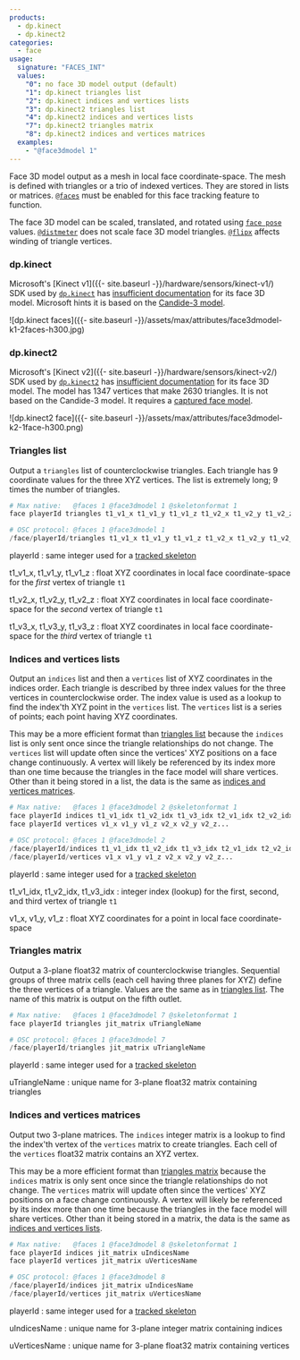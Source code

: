 ```yaml
---
products:
  - dp.kinect
  - dp.kinect2
categories:
  - face
usage:
  signature: "FACES_INT"
  values:
    "0": no face 3D model output (default)
    "1": dp.kinect triangles list
    "2": dp.kinect indices and vertices lists
    "3": dp.kinect2 triangles list
    "4": dp.kinect2 indices and vertices lists
    "7": dp.kinect2 triangles matrix
    "8": dp.kinect2 indices and vertices matrices
  examples:
    - "@face3dmodel 1"
---
```


Face 3D model output as a mesh in local face coordinate-space.
The mesh is defined with triangles or a trio of indexed vertices.
They are stored in lists or matrices.
[`@faces`](faces.md) must be enabled for this face tracking feature to function.

The face 3D model can be scaled, translated, and rotated using [`face pose`](faces.md) values.
[`@distmeter`](distmeter.md) does not scale face 3D model triangles.
[`@flipx`](flipx.md) affects winding of triangle vertices.

### dp.kinect

Microsoft's [Kinect v1]({{- site.baseurl -}}/hardware/sensors/kinect-v1/) SDK
used by [`dp.kinect`](../../dp.kinect/) has
[insufficient documentation](https://learn.microsoft.com/en-us/previous-versions/windows/kinect-1.8/jj130970(v=ieb.10)#face-tracking-outputs)
for its face 3D model. Microsoft hints it is based on the [Candide-3 model](http://www.icg.isy.liu.se/candide/).

![dp.kinect faces]({{- site.baseurl -}}/assets/max/attributes/face3dmodel-k1-2faces-h300.jpg)

### dp.kinect2

Microsoft's [Kinect v2]({{- site.baseurl -}}/hardware/sensors/kinect-v2/) SDK
used by [`dp.kinect2`](../../dp.kinect2/) has
[insufficient documentation](https://learn.microsoft.com/en-us/previous-versions/windows/kinect/dn785525(v=ieb.10)#face-model)
for its face 3D model. The model has 1347 vertices that make 2630 triangles.
It is not based on the Candide-3 model. It requires a [captured face model](faces.md#face-model).

![dp.kinect2 face]({{- site.baseurl -}}/assets/max/attributes/face3dmodel-k2-1face-h300.png)

### Triangles list

Output a `triangles` list of counterclockwise triangles. Each triangle has 9 coordinate values
for the three XYZ vertices. The list is extremely long; 9 times the number of triangles.

```python
# Max native:   @faces 1 @face3dmodel 1 @skeletonformat 1
face playerId triangles t1_v1_x t1_v1_y t1_v1_z t1_v2_x t1_v2_y t1_v2_z t1_v3_x t1_v3_y t1_v3_z...

# OSC protocol: @faces 1 @face3dmodel 1
/face/playerId/triangles t1_v1_x t1_v1_y t1_v1_z t1_v2_x t1_v2_y t1_v2_z t1_v3_x t1_v3_y t1_v3_z...
```

playerId
: same integer used for a [tracked skeleton](skeleton.md#user-identification)

t1_v1_x, t1_v1_y, t1_v1_z
: float XYZ coordinates in local face coordinate-space for the *first* vertex of triangle `t1`

t1_v2_x, t1_v2_y, t1_v2_z
: float XYZ coordinates in local face coordinate-space for the *second* vertex of triangle `t1`

t1_v3_x, t1_v3_y, t1_v3_z
: float XYZ coordinates in local face coordinate-space for the *third* vertex of triangle `t1`

### Indices and vertices lists

Output an `indices` list and then a `vertices` list of XYZ coordinates in the indices order.
Each triangle is described by three index values for the three vertices in counterclockwise order.
The index value is used as a lookup to find the index'th XYZ point in the `vertices` list.
The `vertices` list is a series of points; each point having XYZ coordinates.

This may be a more efficient format than [triangles list](#triangles-list) because the `indices` list
is only sent once since the triangle relationships do not change. The `vertices` list will update often
since the vertices' XYZ positions on a face change continuously. A vertex will likely be referenced
by its index more than one time because the triangles in the face model will share vertices. Other than it
being stored in a list, the data is the same as [indices and vertices matrices](#indices-and-vertices-matrices).

```python
# Max native:   @faces 1 @face3dmodel 2 @skeletonformat 1
face playerId indices t1_v1_idx t1_v2_idx t1_v3_idx t2_v1_idx t2_v2_idx t2_v3_idx...
face playerId vertices v1_x v1_y v1_z v2_x v2_y v2_z...

# OSC protocol: @faces 1 @face3dmodel 2
/face/playerId/indices t1_v1_idx t1_v2_idx t1_v3_idx t2_v1_idx t2_v2_idx t2_v3_idx...
/face/playerId/vertices v1_x v1_y v1_z v2_x v2_y v2_z...
```

playerId
: same integer used for a [tracked skeleton](skeleton.md#user-identification)

t1_v1_idx, t1_v2_idx, t1_v3_idx
: integer index (lookup) for the first, second, and third vertex of triangle `t1`

v1_x, v1_y, v1_z
: float XYZ coordinates for a point in local face coordinate-space

### Triangles matrix

Output a 3-plane float32 matrix of counterclockwise triangles.
Sequential groups of three matrix cells (each cell having three planes for XYZ) define
the three vertices of a triangle. Values are the same as in [triangles list](#triangles-list).
The name of this matrix is output on the fifth outlet.

```python
# Max native:   @faces 1 @face3dmodel 7 @skeletonformat 1
face playerId triangles jit_matrix uTriangleName

# OSC protocol: @faces 1 @face3dmodel 7
/face/playerId/triangles jit_matrix uTriangleName
```

playerId
: same integer used for a [tracked skeleton](skeleton.md#user-identification)

uTriangleName
: unique name for 3-plane float32 matrix containing triangles

### Indices and vertices matrices

Output two 3-plane matrices. The `indices` integer matrix is a lookup to find the index'th vertex
of the `vertices` matrix to create triangles. Each cell of the `vertices` float32 matrix contains
an XYZ vertex.

This may be a more efficient format than [triangles matrix](#triangles-matrix) because the `indices` matrix
is only sent once since the triangle relationships do not change. The `vertices` matrix will update often
since the vertices' XYZ positions on a face change continuously. A vertex will likely be referenced
by its index more than one time because the triangles in the face model will share vertices. Other than it
being stored in a matrix, the data is the same as [indices and vertices lists](#indices-and-vertices-lists).

```python
# Max native:   @faces 1 @face3dmodel 8 @skeletonformat 1
face playerId indices jit_matrix uIndicesName
face playerId vertices jit_matrix uVerticesName

# OSC protocol: @faces 1 @face3dmodel 8
/face/playerId/indices jit_matrix uIndicesName
/face/playerId/vertices jit_matrix uVerticesName
```

playerId
: same integer used for a [tracked skeleton](skeleton.md#user-identification)

uIndicesName
: unique name for 3-plane integer matrix containing indices

uVerticesName
: unique name for 3-plane float32 matrix containing vertices
